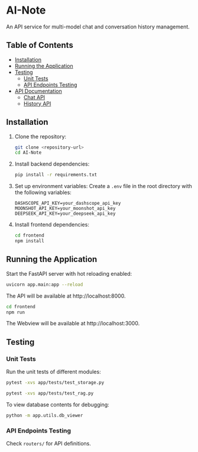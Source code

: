 # AI-Note

An API service for multi-model chat and conversation history management.

## Table of Contents

- [Installation](#installation)
- [Running the Application](#running-the-application)
- [Testing](#testing)
  - [Unit Tests](#unit-tests)
  - [API Endpoints Testing](#api-endpoints-testing)
- [API Documentation](#api-documentation)
  - [Chat API](#chat-api)
  - [History API](#history-api)

## Installation

1. Clone the repository:
   ```bash
   git clone <repository-url>
   cd AI-Note
   ```

2. Install backend dependencies:
   ```bash
   pip install -r requirements.txt
   ```

3. Set up environment variables:
   Create a `.env` file in the root directory with the following variables:
   ```
   DASHSCOPE_API_KEY=your_dashscope_api_key
   MOONSHOT_API_KEY=your_moonshot_api_key
   DEEPSEEK_API_KEY=your_deepseek_api_key
   ```

4. Install frontend dependencies:
   ```bash
   cd frontend
   npm install
   ```

## Running the Application

Start the FastAPI server with hot reloading enabled:

```bash
uvicorn app.main:app --reload
```
The API will be available at http://localhost:8000.

```bash
cd frontend
npm run
```
The Webview will be available at http://localhost:3000.


## Testing

### Unit Tests

Run the unit tests of different modules:

```bash
pytest -xvs app/tests/test_storage.py
```

```bash
pytest -xvs app/tests/test_rag.py
```

To view database contents for debugging:

```bash
python -m app.utils.db_viewer
```

### API Endpoints Testing

Check `routers/` for API definitions.